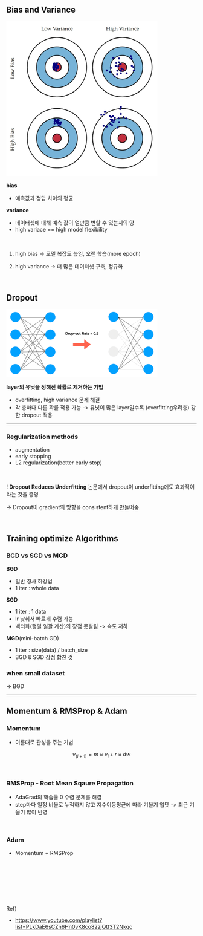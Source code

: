 ## Bias and Variance
<img src="./image/b&v.png" width = "400">

<br>

**bias**
- 예측값과 정답 차이의 평균

**variance**
- 데이터셋에 대해 예측 값이 얼만큼 변할 수 있는지의 양
- high variace == high model flexibility

<br>

1. high bias 
-> 모델 복잡도 높임, 오랜 학습(more epoch)

2. high variance
-> 더 많은 데이터셋 구축, 정규화

<br>

## Dropout

<img src="./image/dr.png" width = "400">

**layer의 유닛을 정해진 확률로 제거하는 기법**

- overfitting, high variance 문제 해결
- 각 층마다 다른 확률 적용 가능 -> 유닛이 많은 layer일수록 (overfitting우려층) 강한 dropout 적용

---

### Regularization methods
- augmentation
- early stopping
- L2 regularization(better early stop)

<br>

! **Dropout Reduces Underfitting** 논문에서 dropout이 underfitting에도 효과적이라는 것을 증명

-> Dropout이 gradient의 방향을 consistent하게 만들어줌

<br>

## Training optimize Algorithms


### **BGD** vs **SGD** vs **MGD**

**BGD**
- 일반 경사 하강법
- 1 iter : whole data

**SGD**
- 1 iter : 1 data
- lr 낮춰서 빠르게 수렴 가능
- 벡터화(행렬 일괄 계산)의 장점 못살림 -> 속도 저하

**MGD**(mini-batch GD)
- 1 iter : size(data) / batch_size
- BGD & SGD 장점 합친 것


### when small dataset
-> BGD

---

## Momentum & RMSProp & Adam

### Momentum

- 이름대로 관성을 주는 기법

$$
v_(i+1) = m \times v_i + r \times dw
$$

<br>

### RMSProp - Root Mean Sqaure Propagation

- AdaGrad의 학습률 0 수렴 문제를 해결
- step마다 일정 비율로 누적하지 않고 지수이동평균에 따라 기울기 업뎃 -> 최근 기울기 많이 반영

<br>

### Adam

- Momentum + RMSProp








<br><br>
<br><br>
<br><br>

Ref)

- https://www.youtube.com/playlist?list=PLkDaE6sCZn6Hn0vK8co82zjQtt3T2Nkqc